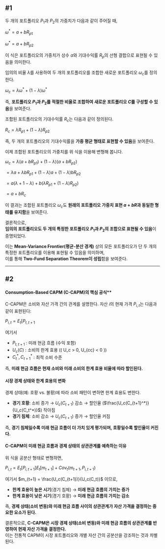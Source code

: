 ## #1

두 개의 포트폴리오 $P_1$과 $P_2$의 가중치가 다음과 같이 주어질 때,

$\omega^* = a + b R_{p1}$

$\omega^* = a + b R_{p2}$

이 식은 포트폴리오의 가중치가 상수 $a$와 기대수익률 $R_p$의 선형 결합으로 표현될 수 있음을 의미한다.

임의의 비율 $\lambda$를 사용하여 두 개의 포트폴리오를 조합한 새로운 포트폴리오 $\omega_c$를 정의한다. 

$\omega_c = \lambda \omega^* + (1 - \lambda) \omega^*$

즉, **포트폴리오 $P_1$과 $P_2$를 적절한 비율로 조합하여 새로운 포트폴리오 $C$를 구성할 수 있음**을 보여준다.  

조합된 포트폴리오의 기대수익률 $R_c$는 다음과 같이 정의된다.  

$R_c = \lambda R_{p1} + (1 - \lambda) R_{p2}$

즉, 두 개의 포트폴리오의 기대수익률을 **가중 평균 형태로 표현할 수 있음**을 보여준다.  

이제 조합된 포트폴리오의 가중치를 위 식을 이용해 변형해 봅니다.  

$\omega_c = \lambda (a + b R_{p1}) + (1 - \lambda)(a + b R_{p2})$

$= \lambda a + \lambda b R_{p1} + (1 - \lambda)a + (1 - \lambda)b R_{p2}$

$= a (\lambda + 1 - \lambda) + b (\lambda R_{p1} + (1 - \lambda) R_{p2})$

$= a + b R_c$

이 결과는 조합된 포트폴리오 $\omega_c$도 **원래의 포트폴리오 가중치 표현 $a + bR$과 동일한 형태를 유지함**을 보여준다.  

결론적으로,  
**임의의 포트폴리오도 두 개의 특정한 포트폴리오 $P_1$과 $P_2$의 조합으로 표현될 수 있음**이 증명되었다.  

이는 **Mean-Variance Frontier(평균-분산 경계)** 상의 모든 포트폴리오가 단 두 개의 특정한 포트폴리오를 이용해 표현될 수 있음을 의미하며,  
이를 통해 **Two-Fund Separation Theorem이 성립**함을 보여준다.

---

## #2

#### Consumption-Based CAPM (C-CAPM)의 핵심 공식**  
C-CAPM은 소비와 자산 가격 간의 관계를 설명한다.
자산 $i$의 현재 가격 $P_{i,t}$는 다음과 같이 표현된다:  

$P_{i,t} = E_t \big[ P_{t,t+1}$

여기서  
- $P_{t,t+1}$ : 미래 현금 흐름 (수익 포함)  
- $U_c(C)$ : 소비의 한계 효용 (\( U_c > 0, U_{cc} < 0 \))  
- $C_t^*, C_{t+1}^*$ : 최적 소비 수준  

즉, **미래 현금 흐름은 현재 소비와 미래 소비의 한계 효용 비율에 따라 할인된다.**  

#### **시장 경제 상태와 한계 효용의 변화**  
경제 상태(예: 호황 vs. 불황)에 따라 소비 패턴이 변하면 한계 효용도 변한다.  
- **경기 호황**: 소비 증가 → $U_c(C_{t+1})$ 감소 → 할인율 ($\frac{U_c(C_{t+1}^*)}{U_c(C_t^*)}$) 작아짐  
- **경기 침체**: 소비 감소 → $U_c(C_{t+1})$ 증가 → 할인율 커짐  

즉, **경기 침체일수록 미래 현금 흐름이 더 가치 있게 평가되며, 호황일수록 할인율이 커진다.**  

#### **C-CAPM이 미래 현금 흐름과 경제 상태의 상관관계를 예측하는 이유**  
위 식을 공분산 형태로 변형하면,  

$P_{i,t} = E_t[P_{i,t+1}] E_t[m_{t+1}] + Cov_t(m_{t+1}, P_{i,t+1})$

여기서 $m_{t+1} = \frac{U_c(C_{t+1})}{U_c(C_t)}$ 이므로,  
- **한계 효용이 높은 시기**(경기 침체) → **미래 현금 흐름의 가치는 증가**  
- **한계 효용이 낮은 시기**(경기 호황) → **미래 현금 흐름의 가치는 감소**  

즉, **경제 상태(소비 변동)와 미래 현금 흐름 사이의 상관관계가 자산 가격을 결정하는 중요한 요소가 된다.**  

결론적으로, **C-CAPM은 시장 경제 상태(소비 변동)와 미래 현금 흐름의 상관관계를 반영하여 현재 자산 가격을 결정한다.**  
이는 전통적 CAPM이 시장 포트폴리오와 개별 자산 간의 공분산을 강조하는 것과 차별된다.

